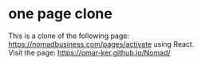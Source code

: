 # one page clone

This is a clone of the following page: https://nomadbusiness.com/pages/activate using React.<br>
Visit the page: https://omar-ker.github.io/Nomad/
